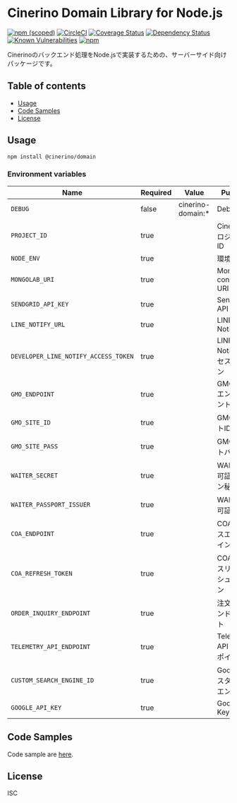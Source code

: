 # Cinerino Domain Library for Node.js

[![npm (scoped)](https://img.shields.io/npm/v/@cinerino/domain.svg)](https://www.npmjs.com/package/@cinerino/domain)
[![CircleCI](https://circleci.com/gh/cinerino/domain.svg?style=svg)](https://circleci.com/gh/cinerino/domain)
[![Coverage Status](https://coveralls.io/repos/github/cinerino/domain/badge.svg?branch=master)](https://coveralls.io/github/cinerino/domain?branch=master)
[![Dependency Status](https://img.shields.io/david/cinerino/domain.svg)](https://david-dm.org/cinerino/domain)
[![Known Vulnerabilities](https://snyk.io/test/github/cinerino/domain/badge.svg)](https://snyk.io/test/github/cinerino/domain)
[![npm](https://img.shields.io/npm/dm/@cinerino/domain.svg)](https://nodei.co/npm/@cinerino/domain/)

Cinerinoのバックエンド処理をNode.jsで実装するための、サーバーサイド向けパッケージです。

## Table of contents

* [Usage](#usage)
* [Code Samples](#code-samples)
* [License](#license)

## Usage

```shell
npm install @cinerino/domain
```

### Environment variables

| Name                                 | Required | Value             | Purpose                         |
| ------------------------------------ | -------- | ----------------- | ------------------------------- |
| `DEBUG`                              | false    | cinerino-domain:* | Debug                           |
| `PROJECT_ID`                         | true     |                   | CinerinoプロジェクトID          |
| `NODE_ENV`                           | true     |                   | 環境名                          |
| `MONGOLAB_URI`                       | true     |                   | MongoDB connection URI          |
| `SENDGRID_API_KEY`                   | true     |                   | SendGrid API Key                |
| `LINE_NOTIFY_URL`                    | true     |                   | LINE Notify URL                 |
| `DEVELOPER_LINE_NOTIFY_ACCESS_TOKEN` | true     |                   | LINE Notify アクセストークン    |
| `GMO_ENDPOINT`                       | true     |                   | GMO API エンドポイント          |
| `GMO_SITE_ID`                        | true     |                   | GMO サイトID                    |
| `GMO_SITE_PASS`                      | true     |                   | GMO サイトパス                  |
| `WAITER_SECRET`                      | true     |                   | WAITER許可証トークン秘密鍵      |
| `WAITER_PASSPORT_ISSUER`             | true     |                   | WAITER許可証発行者              |
| `COA_ENDPOINT`                       | true     |                   | COAサービスエンドポイント       |
| `COA_REFRESH_TOKEN`                  | true     |                   | COAサービスリフレッシュトークン |
| `ORDER_INQUIRY_ENDPOINT`             | true     |                   | 注文照会エンドポイント          |
| `TELEMETRY_API_ENDPOINT`             | true     |                   | Telemetry API エンドポイント    |
| `CUSTOM_SEARCH_ENGINE_ID`            | true     |                   | Googleカスタム検索エンジンID    |
| `GOOGLE_API_KEY`                     | true     |                   | Google API Key                  |

## Code Samples

Code sample are [here](https://github.com/cinerino/domain/tree/master/example).

## License

ISC
